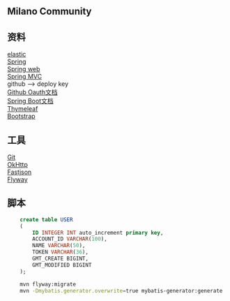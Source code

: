 ## Milano Community

## 资料
[elastic](https://elasticsearch.cn)<br>
[Spring](https://spring.io/guides)<br>
[Spring web](https://spring.io/guides/gs/serving-web-content)<br>
[Spring MVC](https://docs.spring.io/spring-framework/docs/5.0.3.RELEASE/spring-framework-reference/web.html#spring-web)<br>
github --> deploy key<br>
[Github Oauth文档](https://developer.github.com/apps/building-oauth-apps/)<br>
[Spring Boot文档](https://docs.spring.io/spring-boot/docs/2.1.5.RELEASE/reference/htmlsingle/#boot-features-developing-web-applications)<br>
[Thymeleaf](https://www.thymeleaf.org/doc/tutorials/3.0/usingthymeleaf.html#setting-attribute-values)<br>
[Bootstrap](https://v3.bootcss.com/css/)<br>

## 工具
[Git](https://git-scm.com/download)<br>
[OkHttp](https://square.github.io/okhttp/)<br>
[Fastjson](https://mvnrepository.com/artifact/com.alibaba/fastjson/1.2.58)<br>
[Flyway](https://flywaydb.org/getstarted/firststeps/maven#creating-the-first-migration)

## 脚本
```sql
    create table USER
    (
    	ID INTEGER INT auto_increment primary key,
    	ACCOUNT_ID VARCHAR(100),
    	NAME VARCHAR(50),
    	TOKEN VARCHAR(36),
    	GMT_CREATE BIGINT,
    	GMT_MODIFIED BIGINT
    );
```
```bash
    mvn flyway:migrate
    mvn -Dmybatis.generator.overwrite=true mybatis-generator:generate
```
